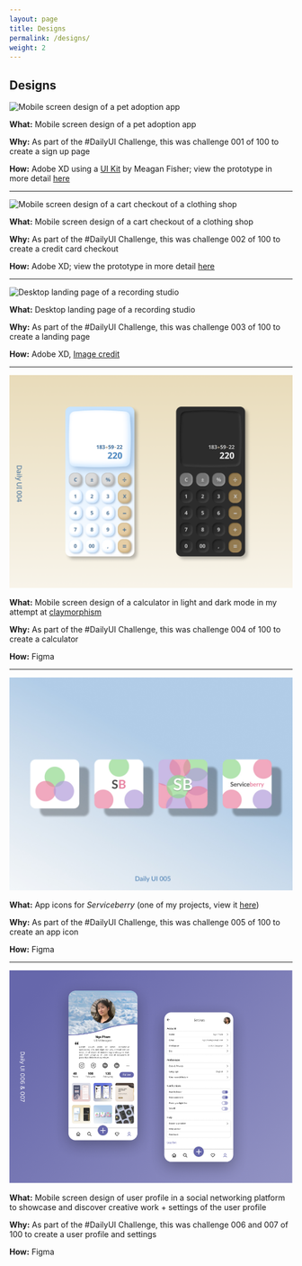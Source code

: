 ```yaml
---
layout: page
title: Designs
permalink: /designs/
weight: 2
---
```


## Designs

![Mobile screen design of a pet adoption app](../assets/DailyUI/DailyUI001_SignUp.png)

<!--  
<figure>
  <img src="../assets/DailyUI001_SignUp.png" alt="Mobile screen design of a pet adoption app">
  <figcaption style="text-align: center; color: #6c757d;">Mobile screen design of a pet adoption app</figcaption>
</figure>
-->

**What:** Mobile screen design of a pet adoption app

**Why:** As part of the #DailyUI Challenge, this was challenge 001 of 100 to create a sign up page

**How:** Adobe XD using a [UI Kit](https://www.behance.net/gallery/62932019/Pawtastic-UI-Kit-for-Adobe-XD) by Meagan Fisher; view the prototype in more detail [here](https://xd.adobe.com/view/fdc58c32-f702-4884-bba4-3dd1b8906e9e-a896/)

---
![Mobile screen design of a cart checkout of a clothing shop](../assets/DailyUI/DailyUI002_CreditCardCheckout_Dribbble.png)

**What:** Mobile screen design of a cart checkout of a clothing shop

**Why:** As part of the #DailyUI Challenge, this was challenge 002 of 100 to create a credit card checkout

**How:** Adobe XD; view the prototype in more detail [here](https://xd.adobe.com/view/e8308e2c-3e1f-4e9b-8703-7defe30ff5e9-bd63/)

---
![Desktop landing page of a recording studio](../assets/DailyUI/DailyUI003_LandingPage.png)

**What:** Desktop landing page of a recording studio

**Why:** As part of the #DailyUI Challenge, this was challenge 003 of 100 to create a landing page

**How:** Adobe XD, [Image credit](https://unsplash.com/photos/PfdyEAD213o)

---
![Mobile screen design of a calculator in light and dark mode](../assets/DailyUI/DailyUI004_Calculator.png)

**What:** Mobile screen design of a calculator in light and dark mode in my attempt at [claymorphism](https://hype4.academy/articles/design/claymorphism-in-user-interfaces)

**Why:** As part of the #DailyUI Challenge, this was challenge 004 of 100 to create a calculator

**How:** Figma

---
![Various app icons](../assets/DailyUI/DailyUI005_AppIcon.jpg)

**What:** App icons for *Serviceberry* (one of my projects, view it [here](https://pttn27.github.io/portfolio/projects/serviceberry-project))

**Why:** As part of the #DailyUI Challenge, this was challenge 005 of 100 to create an app icon

**How:** Figma

---
![Mobile screen design of user profile and the settings](../assets/DailyUI/DailyUI006007_UserProfileSettings.png)

**What:** Mobile screen design of user profile in a social networking platform to showcase and discover creative work + settings of the user profile

**Why:** As part of the #DailyUI Challenge, this was challenge 006 and 007 of 100 to create a user profile and settings

**How:** Figma